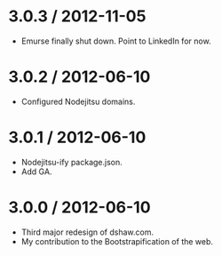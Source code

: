 
3.0.3 / 2012-11-05
==================

  * Emurse finally shut down. Point to LinkedIn for now.

3.0.2 / 2012-06-10
==================

  * Configured Nodejitsu domains.

3.0.1 / 2012-06-10
==================

  * Nodejitsu-ify package.json.
  * Add GA.

3.0.0 / 2012-06-10
==================

  * Third major redesign of dshaw.com.
  * My contribution to the Bootstrapification of the web.
